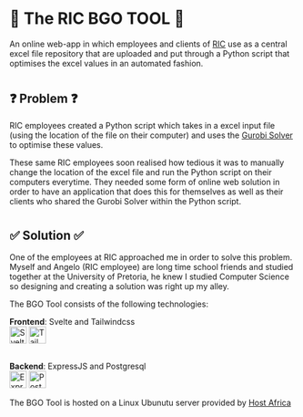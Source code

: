 # 🔧 The RIC BGO TOOL 🔧
An online web-app in which employees and clients of [RIC](http://ricgroup.net/) use as a central excel file repository that are uploaded and put through a Python script that optimises the excel values in an automated fashion.

#

## ❓ Problem ❓
RIC employees created a Python script which takes in a excel input file (using the location of the file on their computer) and uses the [Gurobi Solver](https://www.gurobi.com/) to optimise these values. 

These same RIC employees soon realised how tedious it was to manually change the location of the excel file and run the Python script on their computers everytime. They needed some form of online web solution in order to have an application that does this for themselves as well as their clients who shared the Gurobi Solver within the Python script.

#

## ✅ Solution ✅
One of the employees at RIC approached me in order to solve this problem. Myself and Angelo (RIC employee) are long time school friends and studied together at the University of Pretoria, he knew I studied Computer Science so designing and creating a solution was right up my alley. 

The BGO Tool consists of the following technologies: 

**Frontend**: Svelte and Tailwindcss 
<br/>
<img align="middle" alt="Svelte" width="30px" src="https://cdn.jsdelivr.net/gh/devicons/devicon/icons/svelte/svelte-original.svg" />
<img align="middle" alt="Tailwindcss" width="30px" src="https://cdn.jsdelivr.net/gh/devicons/devicon/icons/tailwindcss/tailwindcss-plain.svg" />
<br/>
<br/>

**Backend**: ExpressJS and Postgresql 
<br/>
<img align="middle" alt="ExpressJs" width="30px" src="https://cdn.jsdelivr.net/gh/devicons/devicon/icons/express/express-original.svg" />
<img align="middle" alt="Postgresql" width="30px" src="https://cdn.jsdelivr.net/gh/devicons/devicon/icons/postgresql/postgresql-original.svg" />
<br/>
<br/>
The BGO Tool is hosted on a Linux Ubunutu server provided by [Host Africa](https://www.hostafrica.co.za/)
